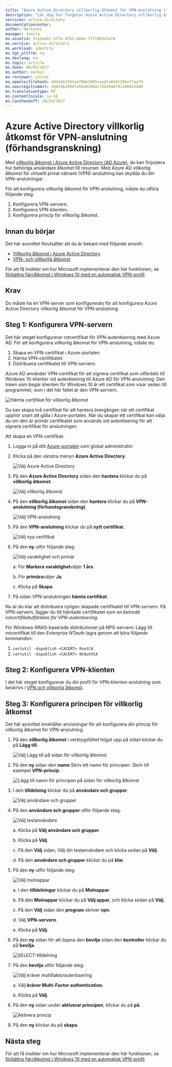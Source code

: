 ```yaml
---
title: "Azure Active Directory villkorlig åtkomst för VPN-anslutning (förhandsversion) | Microsoft Docs"
description: "Lär dig hur fungerar Azure Active Directory villkorlig åtkomst för VPN-anslutning. "
services: active-directory
documentationcenter: 
author: MarkusVi
manager: femila
ms.assetid: 51a1ee61-3ffe-4f65-b8de-ff21903e1e74
ms.service: active-directory
ms.workload: identity
ms.tgt_pltfrm: na
ms.devlang: na
ms.topic: article
ms.date: 09/01/2017
ms.author: markvi
ms.reviewer: jairoc
ms.openlocfilehash: e9dadb3291ee760e7b05caedfa6b4128be77aa7d
ms.sourcegitcommit: e6029b2994fa5ba82d0ac72b264879c3484e3dd0
ms.translationtype: MT
ms.contentlocale: sv-SE
ms.lasthandoff: 10/24/2017
---
```

# <a name="azure-active-directory-conditional-access-for-vpn-connectivity-preview"></a>Azure Active Directory villkorlig åtkomst för VPN-anslutning (förhandsgranskning)

Med [villkorlig åtkomst i Azure Active Directory (AD Azure)](active-directory-conditional-access-azure-portal.md), du kan finjustera hur behöriga användare åtkomst till resurser. Med Azure AD villkorlig åtkomst för virtuellt privat nätverk (VPN)-anslutning kan skydda du din VPN-anslutningar.


För att konfigurera villkorlig åtkomst för VPN-anslutning, måste du utföra följande steg: 

1.  Konfigurera VPN-servern.
2.  Konfigurera VPN-klienten.
3.  Konfigurera princip för villkorlig åtkomst.


## <a name="before-you-begin"></a>Innan du börjar

Det här avsnittet förutsätter att du är bekant med följande avsnitt:

- [Villkorlig åtkomst i Azure Active Directory](active-directory-conditional-access-azure-portal.md)
- [VPN- och villkorlig åtkomst](https://docs.microsoft.com/windows/access-protection/vpn/vpn-conditional-access)

För att få insikter om hur Microsoft implementerar den här funktionen, se [förbättra fjärråtkomst i Windows 10 med en automatisk VPN-profil](https://www.microsoft.com/itshowcase/Article/Content/894/Enhancing-remote-access-in-Windows-10-with-an-automatic-VPN-profile).   


## <a name="prerequisites"></a>Krav

Du måste ha en VPN-server som konfigurerats för att konfigurera Azure Active Directory villkorlig åtkomst för VPN-anslutning. 



## <a name="step-1-configure-your-vpn-server"></a>Steg 1: Konfigurera VPN-servern 

Det här steget konfigurerar rotcertifikat för VPN-autentisering med Azure AD. För att konfigurera villkorlig åtkomst för VPN-anslutning, måste du:

1. Skapa en VPN-certifikat i Azure-portalen.
2. Hämta VPN-certifikatet.
2. Distribuera certifikatet till VPN-servern.

Azure AD använder VPN-certifikat för att signera certifikat som utfärdats till Windows 10-klienter vid autentisering till Azure AD för VPN-anslutning. Den token som begär klienten för Windows 10 är ett certifikat som visar sedan till programmet, som i det här fallet är den VPN-servern.

![Hämta certifikat för villkorlig åtkomst](./media/active-directory-conditional-access-vpn-connectivity-windows10/06.png)

Du kan skapa två certifikat för att hantera övergången när ett certifikat upphör snart att gälla i Azure-portalen. När du skapar ett certifikat kan välja du om den är primär certifikatet som används vid autentisering för att signera certifikat för anslutningen.

Att skapa en VPN-certifikat:

1. Logga in på ditt [Azure-portalen](https://portal.azure.com) som global administratör.

2. Klicka på den vänstra menyn **Azure Active Directory**. 

    ![Välj Azure Active Directory](./media/active-directory-conditional-access-vpn-connectivity-windows10/01.png)

3. På den **Azure Active Directory** sidan den **hantera** klickar du på **villkorlig åtkomst**.

    ![Välj villkorlig åtkomst](./media/active-directory-conditional-access-azure-portal-get-started/02.png)

4. På den **villkorlig åtkomst** sidan den **hantera** klickar du på **VPN-anslutning (förhandsgranskning)**.

    ![Välj VPN-anslutning](./media/active-directory-conditional-access-vpn-connectivity-windows10/03.png)

5. På den **VPN-anslutning** klickar du på **nytt certifikat**.

    ![Välj nya certifikat](./media/active-directory-conditional-access-vpn-connectivity-windows10/04.png)

6. På den **ny** utför följande steg:

    ![Välj varaktighet och primär](./media/active-directory-conditional-access-vpn-connectivity-windows10/05.png)

    a. För **Markera varaktighet**väljer **1 års**.

    b. För **primära**väljer **Ja**.

    c. Klicka på **Skapa**.

7. På sidan VPN-anslutningen **hämta certifikat**.


Nu är du klar att distribuera nyligen skapade certifikatet till VPN-servern. På VPN-servern, lägger du till hämtade certifikatet som en *betrodd rotcertifikatutfärdare för VPN-autentisering*.

För Windows-RRAS-baserade distributioner på NPS-servern: Lägg till rotcertifikat till den *Enterprise NTauth* lagra genom att köra följande kommandon:

1. `certutil -dspublish <CACERT> RootCA`
2. `certutil -dspublish <CACERT> NtAuthCA`



## <a name="step-2-configure-your-vpn-client"></a>Steg 2: Konfigurera VPN-klienten 

I det här steget konfigurerar du din profil för VPN-klienten anslutning som beskrivs i [VPN och villkorlig åtkomst](https://docs.microsoft.com/windows/access-protection/vpn/vpn-conditional-access).


## <a name="step-3-configure-your-conditional-access-policy"></a>Steg 3: Konfigurera principen för villkorlig åtkomst

Det här avsnittet innehåller anvisningar för att konfigurera din princip för villkorlig åtkomst för VPN-anslutning.


1. På den **villkorlig åtkomst** i verktygsfältet högst upp på sidan klickar du på **Lägg till**.

    ![Välj Lägg till på sidan för villkorlig åtkomst](./media/active-directory-conditional-access-vpn-connectivity-windows10/07.png)

2. På den **ny** sidan den **namn** Skriv ett namn för principen. Skriv till exempel **VPN-princip**.

    ![Lägg till namn för principen på sidan för villkorlig åtkomst](./media/active-directory-conditional-access-vpn-connectivity-windows10/08.png)

5. I den **tilldelning** klickar du på **användare och grupper**.

    ![Välj användare och grupper](./media/active-directory-conditional-access-vpn-connectivity-windows10/09.png)

6. På den **användare och grupper** utför följande steg:

    ![Välj testanvändare](./media/active-directory-conditional-access-vpn-connectivity-windows10/10.png)

    a. Klicka på **Välj användare och grupper**.

    b. Klicka på **Välj**.

    c. På den **Välj** sidan, Välj din testanvändare och klicka sedan på **Välj**.

    d. På den **användare och grupper** klickar du på **klar**.

7. På den **ny** utför följande steg:

    ![Välj molnappar](./media/active-directory-conditional-access-vpn-connectivity-windows10/11.png)

    a. I den **tilldelningar** klickar du på **Molnappar**.

    b. På den **Molnappar** klickar du på **Välj appar**, och klicka sedan på **Välj**.

    c. På den **Välj** sidan den **program** skriver **vpn**.

    d. Välj **VPN-servern**.

    e. Klicka på **Välj**.


13. På den **ny** sidan för att öppna den **bevilja** sidan den **kontroller** klickar du på **bevilja**.

    ![SELECT-tilldelning](./media/active-directory-conditional-access-azure-portal-get-started/13.png)

14. På den **bevilja** utför följande steg:

    ![Välj kräver multifaktorautentisering](./media/active-directory-conditional-access-azure-portal-get-started/14.png)

    a. Välj **kräver Multi-Factor authentication**.

    b. Klicka på **Välj**.

15. På den **ny** sidan under **aktiverar principen**, klickar du på **på**.

    ![Aktivera princip](./media/active-directory-conditional-access-azure-portal-get-started/15.png)

16. På den **ny** klickar du på **skapa**.



## <a name="next-steps"></a>Nästa steg

För att få insikter om hur Microsoft implementerar den här funktionen, se [förbättra fjärråtkomst i Windows 10 med en automatisk VPN-profil](https://www.microsoft.com/itshowcase/Article/Content/894/Enhancing-remote-access-in-Windows-10-with-an-automatic-VPN-profile).    


